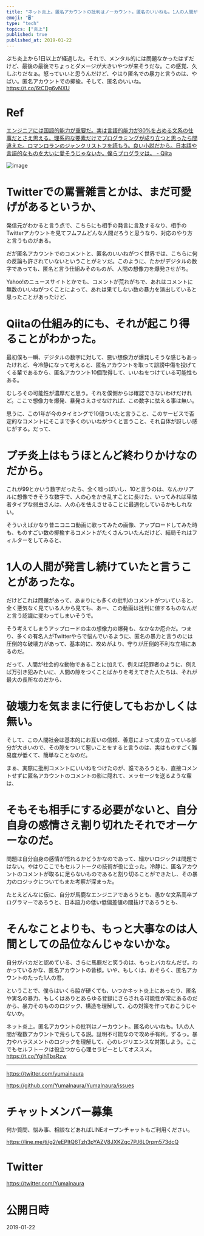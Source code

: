 ```yaml
---
title: "ネット炎上。匿名アカウントの批判はノーカウント。匿名のいいねも。1人の人間が複数アカウントで荒らしてる説。証明不可能なので攻め手有利。ずるっ"
emoji: "🖥"
type: "tech"
topics: ["炎上"]
published: true
published_at: 2019-01-22
---
```


ぷち炎上から1日以上が経過した。それで、メンタル的には問題なかったはずだけど、最後の最後でちょっとダメージが大きいやつが来そうだな。この感覚、久しぶりだなぁ。怒っていいと思うんだけど、やはり匿名での暴力と言うのは、やばい。匿名アカウントでの揶揄。そして、匿名のいいね。 https://t.co/6tCDg6vNXU

# Ref

[エンジニアには国語的能力が重要だ。実は言語的能力が80%を占める文系の仕事だとさえ思える。理系的な要素だけでプログラミングが成り立つと思ったら間違えた。ロマンロランのジャンクリストフを読もう。良い小説だから。日本語や言語的なものを大いに愛そうじゃないか。僕らプログラマは。 - Qiita](https://qiita.com/YumaInaura/items/8a0cc0721ae78175bce4#comment-11f3ea04acf7d800539b)

![image](https://user-images.githubusercontent.com/13635059/51483089-8e107f80-1ddb-11e9-949b-410f4953a977.png)

# Twitterでの罵詈雑言とかは、まだ可愛げがあるというか、

発信元がわかると言う点で、こちらにも相手の発言に言及するなり、相手のTwitterアカウントを見てフムフムどんな人間だろうと思うなり、対応のやり方と言うものがある。

だが匿名アカウントでのコメントと、匿名のいいねがつく世界では、こちらに何の反論も許されていないということがミソだ。このように、たかがデジタルの数字であっても、匿名と言う仕組みそのものが、人間の想像力を爆発させがち。

Yahoo!のニュースサイトとかでも、コメントが荒れがちで、あれはコメントに無数のいいねがつくことによって、あれは果てしない数の暴力を演出していると思ったことがあったけど、

# Qiitaの仕組み的にも、それが起こり得ることがわかった。

最初僕も一瞬、デジタルの数字に対して、悪い想像力が爆発しそうな感じもあったけれど、今冷静になって考えると、匿名アカウントを取って誹謗中傷を投げてくる輩であるから、匿名アカウント10個取得して、いいねをつけている可能性もある。

むしろその可能性が濃厚だと思う。それを僕側からは確認できないわけだけれど。ここで想像力を爆発、暴発さえさせなければ、この数字に怯える事は無い。

思うに、この1年が今のタイミングで10個ついたと言うこと、このサービスで否定的なコメントにそこまで多くのいいねがつくと言うこと、それ自体が訝しい感じがする。だって、

# プチ炎上はもうほとんど終わりかけなのだから。

これが99とかいう数字だったら、全く嘘っぽいし、10と言うのは、なんかリアルに想像できそうな数字で、人の心をかき乱すことに長けた、いってみれば卑怯者タイプな弱虫さんは、人の心を怯えさせることに最適化しているかもしれない。

そういえばかなり昔ニコニコ動画に歌ってみたの画像、アップロードしてみた時も、ものすごい数の揶揄するコメントがたくさんついたんだけど、結局それはフィルターをしてみると、

# 1人の人間が発言し続けていたと言うことがあったな。

だけどこれは問題があって、あまりにも多くの批判のコメントがついていると、全く悪気なく見ている人から見ても、あー、この動画は批判に値するものなんだと言う認識に変わってしまいそうで。

そう考えてしまうアップロードの主の想像力の爆発も、なかなか厄介だ。つまり、多くの有名人がTwitterやらで悩んでいるように、匿名の暴力と言うのには圧倒的な破壊力があって、基本的に、攻めがより、守りが圧倒的不利な立場にあるのだ。

だって、人間が社会的な動物であることに加えて、例えば犯罪者のように、例えば万引き犯みたいに、人間の隙をつくことばかりを考えてきた人たちは、それが最大の長所なのだから、

# 破壊力を気ままに行使してもおかしくは無い。

そして、この人間社会は基本的にお互いの信頼、善意によって成り立っている部分が大きいので、その隙をついて悪いことをすると言うのは、実はものすごく難易度が低くて、簡単なことなのだ。

まぁ、実際に批判コメントにいいねをつけたのが、誰であろうとも、直接コメントせずに匿名アカウントのコメントの影に隠れて、メッセージを送るような輩は、

# そもそも相手にする必要がないと、自分自身の感情さえ割り切れたそれでオーケーなのだ。

問題は自分自身の感情が悟れるかどうかなのであって、細かいロジックは問題ではない。やはりここでもセルフトークの技術が役に立った。冷静に、匿名アカウントのコメントが取るに足らないものであると割り切ることができたし、その暴力のロジックについてもまた考察が深まった。

たとえどんなに仮に、自分が馬鹿なエンジニアであろうとも、愚かな文系高卒プログラマーであろうと、日本語力の低い低偏差値の間抜けであろうとも、

# そんなことよりも、もっと大事なのは人間としての品位なんじゃないかな。

自分がバカだと認めている、さらに馬鹿だと笑うのは、もっとバカなんだぜ。わかっているかな、匿名アカウントの皆様。いや、もしくは、おそらく、匿名アカウントのたった1人の君。

ということで、僕らはいくら脇が硬くても、いつかネット炎上にあったり、匿名や実名の暴力、もしくはありとあらゆる登録にさらされる可能性が常にあるのだから、暴力そのもののロジック、構造を理解して、心の対策を作っておこうじゃないか。

ネット炎上。匿名アカウントの批判はノーカウント。匿名のいいねも。1人の人間が複数アカウントで荒らしてる説。証明不可能なので攻め手有利。ずるっ。暴力やハラスメントのロジックを理解して、心のレジリエンスな対策しよう。ここでもセルフトークは役立つから心理セラピーとしてオススメ。 https://t.co/YgihTbsRzw


---

https://twitter.com/yumainaura

https://github.com/YumaInaura/YumaInaura/issues









<!-- Update From Qiita API -->

# チャットメンバー募集


何か質問、悩み事、相談などあればLINEオープンチャットもご利用ください。

https://line.me/ti/g2/eEPltQ6Tzh3pYAZV8JXKZqc7PJ6L0rpm573dcQ





# Twitter


https://twitter.com/YumaInaura


<!-- Update From Qiita API -->



# 公開日時

2019-01-22
